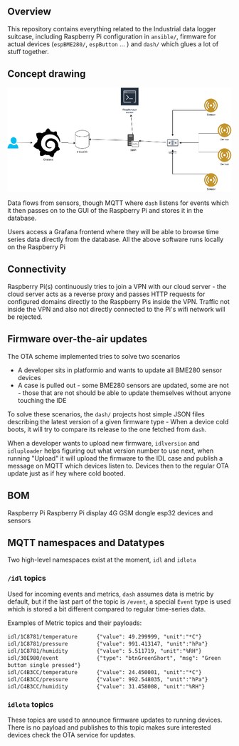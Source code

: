 ## Overview

This repository contains everything related to the Industrial data logger suitcase, including Raspberry Pi configuration in `ansible/`, firmware for actual devices (`espBME280/`, `espButton` ... ) and `dash/` which glues a lot of stuff together.

## Concept drawing
![picture](docs/conceptdiagram.png)

Data flows from sensors, though MQTT where `dash` listens for events which it then passes on to the GUI of the Raspberry Pi and stores it in the database.
 
Users access a Grafana frontend where they will be able to browse time series data directly from the database.
All the above software runs locally on the Raspberry Pi

## Connectivity
Raspberry Pi(s) continuously tries to join a VPN with our cloud server - the cloud server acts as a reverse proxy and passes HTTP requests for configured domains directly to the Raspberry Pis inside the VPN. Traffic not inside the VPN and also not directly connected to the Pi's wifi network will be rejected.

## Firmware over-the-air updates
The OTA scheme implemented tries to solve two scenarios
* A developer sits in platformio and wants to update all BME280 sensor devices
* A case is pulled out - some BME280 sensors are updated, some are not - those that are not should be able to update themselves without anyone touching the IDE

To solve these scenarios, the `dash/` projects host simple JSON files describing the latest version of a given firmware type - When a device cold boots, it will try to compare its release to the one fetched from `dash`.

When a developer wants to upload new firmware, `idlversion` and `idluploader` helps figuring out what version number to use next, when running "Upload" it will upload the firmware to the IDL case and publish a message on MQTT which devices listen to. Devices then to the regular OTA update just as if hey where cold booted.

## BOM
Raspberry Pi
Raspberry Pi display
4G GSM dongle
esp32 devices and sensors

## MQTT namespaces and Datatypes
Two high-level namespaces exist at the moment, `idl` and `idlota`

### `/idl` topics
Used for incoming events and metrics, `dash` assumes data is metric by default, but if the last part of the topic is `/event`, a special `Event` type is used which is stored a bit different compared to regular time-series data.

Examples of Metric topics and their payloads:
```
idl/1C8781/temperature      {"value": 49.299999, "unit":"*C"}
idl/1C8781/pressure         {"value": 991.413147, "unit":"hPa"}
idl/1C8781/humidity         {"value": 5.511719, "unit":"%RH"}
idl/30E980/event            {"type": "btnGreenShort", "msg": "Green button single pressed"}
idl/C4B3CC/temperature      {"value": 24.450001, "unit":"*C"}
idl/C4B3CC/pressure         {"value": 992.548035, "unit":"hPa"}
idl/C4B3CC/humidity         {"value": 31.458008, "unit":"%RH"}
```

### `idlota` topics
These topics are used to announce firmware updates to running devices. There is no payload and publishes to this topic makes sure interested devices check the OTA service for updates.